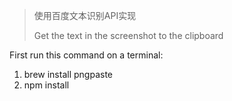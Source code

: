 > 使用百度文本识别API实现
> 
> Get the text in the screenshot to the clipboard

First run this command on a terminal:

1. brew install pngpaste
2. npm install

